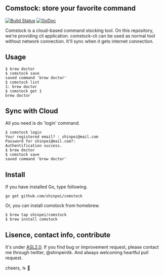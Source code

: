 ## Comstock: store your favorite command

[![Build Status](https://drone.io/github.com/shinpei/comstock/status.png)](https://drone.io/github.com/shinpei/comstock/latest)
[![GoDoc](https://godoc.org/github.com/shinpei/comstock?status.png)](https://godoc.org/github.com/shinpei/comstock)

Comstock is a cloud-based command stocking tool. On this repository, we're providing cli application. comstock-cli can be used as normal tool without network connection. It'll sync when it gets internet connection.

<!--
## Motivation
We have a plenty of convenient command line tools nowadays, such as `git`, `brew`, `chef`,  Thanks to github, providing commands become a fame for developers, making good tools is now a orner.
-->

## Usage
```
$ brew doctor
$ comstock save
saved command 'brew doctor'
$ comstock list
1: brew doctor
$ comstock get 1
brew doctor
```


## Sync with Cloud
All you need is do 'login' command.
```
$ comstock login
Your registered email? : shinpei@mail.com
Password for shinpei@mail.com?:
Authentification success.
$ brew doctor
$ comstock save
saved command 'brew doctor'
```

## Install
If you have installed Go, type following.
```
go get github.com/shinpei/comstock
```
Or, you can install comstock from homebrew.
```
$ brew tap shinpei/comstock
$ brew install comstock
```

## Lisence, contact info, contribute
It's under [ASL2.0](http://www.apache.org/licenses/LICENSE-2.0). If you find bug or improvement request, please contact me through twitter, @shinpeintk. And always welcoming heartful pull request.

cheers, :coffee: :moyai:




